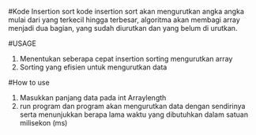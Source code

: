 #Kode Insertion sort
kode insertion sort akan mengurutkan angka angka mulai dari yang terkecil hingga terbesar, algoritma akan membagi array menjadi dua bagian, yang sudah diurutkan dan yang belum di urutkan.

#USAGE
1. Menentukan seberapa cepat insertion sorting mengurutkan array
2. Sorting yang efisien untuk mengurutkan data

#How to use
1. Masukkan panjang data pada int Arraylength
2. run program dan program akan mengurutkan data dengan sendirinya serta menunjukkan berapa lama waktu yang dibutuhkan dalam satuan milisekon (ms)
